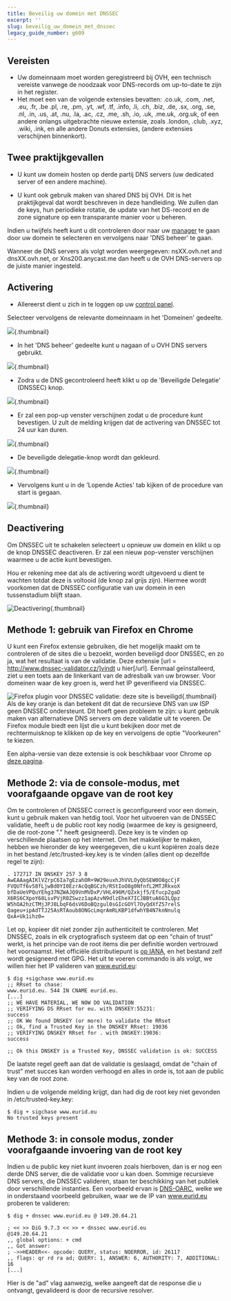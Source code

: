 ```yaml
---
title: Beveilig uw domein met DNSSEC
excerpt: ''
slug: beveilig_uw_domein_met_dnssec
legacy_guide_number: g609
---
```



## Vereisten

- Uw domeinnaam moet worden geregistreerd bij OVH, een technisch vereiste vanwege de noodzaak voor DNS-records om up-to-date te zijn in het register.
- Het moet een van de volgende extensies bevatten: .co.uk, .com, .net, .eu, .fr, .be .pl, .re, .pm, .yt, .wf, .tf, .info, .li, .ch, .biz, .de, .sx, .org, .se, .nl, .in, .us, .at, .nu, .la, .ac, .cz, .me, .sh, .io, .uk, .me.uk, .org.uk, of een andere onlangs uitgebrachte nieuwe extensie, zoals .london, .club, .xyz, .wiki, .ink, en alle andere Donuts extensies, (andere extensies verschijnen binnenkort).




## Twee praktijkgevallen

- U kunt uw domein hosten op derde partij DNS servers (uw dedicated server of een andere machine). 

- U kunt ook gebruik maken van shared DNS bij OVH. Dit is het praktijkgeval dat wordt beschreven in deze handleiding. We zullen dan de keys, hun periodieke rotatie, de update van het DS-record en de zone signature op een transparante manier voor u beheren.


Indien u twijfels heeft kunt u dit controleren door naar uw [manager](https://www.ovh.com/manager/web) te gaan door uw domein te selecteren en vervolgens naar 'DNS beheer' te gaan. 

Wanneer de DNS servers als volgt worden weergegeven: 
nsXX.ovh.net and dnsXX.ovh.net, or Xns200.anycast.me dan heeft u de OVH DNS-servers op de juiste manier ingesteld.


## Activering

- Allereerst dient u zich in te loggen op uw [control panel](https://www.ovh.com/manager/web).


Selecteer vervolgens de relevante domeinnaam in het 'Domeinen' gedeelte.

![](images/img_2896.jpg){.thumbnail}

- In het 'DNS beheer' gedeelte kunt u nagaan of u OVH DNS servers gebruikt.



![](images/img_3966.jpg){.thumbnail}

- Zodra u de DNS gecontroleerd heeft klikt u op de 'Beveiligde Delegatie' (DNSSEC) knop.



![](images/img_3967.jpg){.thumbnail}

- Er zal een pop-up venster verschijnen zodat u de procedure kunt bevestigen. U zult de melding krijgen dat de activering van DNSSEC tot 24 uur kan duren.



![](images/img_2895.jpg){.thumbnail}

- De beveiligde delegatie-knop wordt dan gekleurd.



![](images/img_3968.jpg){.thumbnail}

- Vervolgens kunt u in de 'Lopende Acties' tab kijken of de procedure van start is gegaan.



![](images/img_3969.jpg){.thumbnail}


## Deactivering
Om DNSSEC uit te schakelen selecteert u opnieuw uw domein en klikt u op de knop  DNSSEC deactiveren. Er zal een nieuw pop-venster verschijnen waarmee u de actie kunt bevestigen.   

Hou er rekening mee dat als de activering wordt uitgevoerd u dient te wachten totdat deze is voltooid (de knop zal grijs zijn). Hiermee wordt voorkomen dat de DNSSEC configuratie van uw domein in een tussenstadium blijft staan.

![Deactivering](images/img_3970.jpg){.thumbnail}


## Methode 1: gebruik van Firefox en Chrome
U kunt een Firefox extensie gebruiken, die het mogelijk maakt om te controleren of de sites die u bezoekt, worden beveiligd door DNSSEC, en zo ja, wat het resultaat is van de validatie. Deze extensie [url = http://www.dnssec-validator.cz/]vindt u hier[/url]. Eenmaal geïnstalleerd, ziet u een toets aan de linkerkant van de adresbalk van uw browser. Voor domeinen waar de key groen is, werd het IP geverifieerd via DNSSEC.

![Firefox plugin voor DNSSEC validatie: deze site is beveiligd](images/img_119.jpg){.thumbnail}
Als de key oranje is dan betekent dit dat de recursieve DNS van uw ISP geen DNSSEC ondersteunt. Dit hoeft geen probleem te zijn: u kunt gebruik maken van alternatieve DNS servers om deze validatie uit te voeren. De Firefox module biedt een lijst die u kunt bekijken door met de rechtermuisknop te klikken op de key en vervolgens de optie "Voorkeuren" te kiezen.

Een alpha-versie van deze extensie is ook beschikbaar voor Chrome op [deze pagina](https://chrome.google.com/webstore/detail/hpmbmjbcmglolhjdcbicfdhmgmcoeknm).


## Methode 2: via de console-modus, met voorafgaande opgave van de root key
Om te controleren of DNSSEC correct is geconfigureerd voor een domein, kunt u gebruik maken van hetdig tool. Voor het uitvoeren van de DNSSEC validatie, heeft u de public root key nodig (waarmee de key is gesigneerd, die de root-zone "." heeft gesigneerd). Deze key is te vinden op verschillende plaatsen op het internet. Om het makkelijker te maken, hebben we hieronder de key weergegeven, die u kunt kopiëren zoals deze in het bestand /etc/trusted-key.key is te vinden (alles dient op dezelfde regel te zijn):


```
. 172717 IN DNSKEY 257 3 8 AwEAAagAIKlVZrpC6Ia7gEzahOR+9W29euxhJhVVLOyQbSEW0O8gcCjF
FVQUTf6v58fLjwBd0YI0EzrAcQqBGCzh/RStIoO8g0NfnfL2MTJRkxoX
bfDaUeVPQuYEhg37NZWAJQ9VnMVDxP/VHL496M/QZxkjf5/Efucp2gaD
X6RS6CXpoY68LsvPVjR0ZSwzz1apAzvN9dlzEheX7ICJBBtuA6G3LQpz
W5hOA2hzCTMjJPJ8LbqF6dsV6DoBQzgul0sGIcGOYl7OyQdXfZ57relS
Qageu+ipAdTTJ25AsRTAoub8ONGcLmqrAmRLKBP1dfwhYB4N7knNnulq
QxA+Uk1ihz0=
```


Let op, kopieer dit niet zonder zijn authenticiteit te controleren. Met DNSSEC, zoals in elk cryptografisch systeem dat op een "chain of trust" werkt, is het principe van de root items die per definitie worden vertrouwd het voornaamst. Het officiële distributiepunt is [op IANA](https://data.iana.org/root-anchors/), en het bestand zelf wordt gesigneerd met GPG.
Het uit te voeren commando is als volgt, we willen hier het IP valideren van www.eurid.eu:

```
$ dig +sigchase www.eurid.eu
;; RRset to chase:
www.eurid.eu. 544 IN CNAME eurid.eu.
[...]
;; WE HAVE MATERIAL, WE NOW DO VALIDATION
;; VERIFYING DS RRset for eu. with DNSKEY:55231: 
success
;; OK We found DNSKEY (or more) to validate the RRset
;; Ok, find a Trusted Key in the DNSKEY RRset: 19036
;; VERIFYING DNSKEY RRset for . with DNSKEY:19036: 
success

;; Ok this DNSKEY is a Trusted Key, DNSSEC validation is ok: SUCCESS
```


De laatste regel geeft aan dat de validatie is geslaagd, omdat de "chain of trust" met succes kan worden verhoogd en alles in orde is, tot aan de public key van de root zone.

Indien u de volgende melding krijgt, dan had dig de root key niet gevonden in /etc/trusted-key.key:

```
$ dig + sigchase www.eurid.eu
No trusted keys present
```




## Methode 3: in console modus, zonder voorafgaande invoering van de root key
Indien u de public key niet kunt invoeren zoals hierboven, dan is er nog een derde DNS server, die de validatie voor u kan doen. Sommige recursieve DNS servers, die DNSSEC valideren, staan ter beschikking van het publiek door verschillende instanties. Een voorbeeld ervan is [DNS-OARC](https://www.dns-oarc.net/oarc/services/odvr), welke we in onderstaand voorbeeld gebruiken, waar we de IP van www.eurid.eu proberen te valideren:


```
$ dig + dnssec www.eurid.eu @ 149.20.64.21

; << >> DiG 9.7.3 << >> + dnssec www.eurid.eu 
@149.20.64.21
,, global options: + cmd
,, Got answer:
; ->>HEADER<<- opcode: QUERY, status: NOERROR, id: 26117
,, flags: qr rd ra ad; QUERY: 1, ANSWER: 6, AUTHORITY: 7, ADDITIONAL: 16
[...]
```


Hier is de "ad" vlag aanwezig, welke aangeeft dat de response die u ontvangt, gevalideerd is door de recursive resolver.

